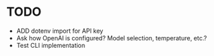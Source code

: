 # TODO
* ADD dotenv import for API key
* Ask how OpenAI is configured? Model selection, temperature, etc.?
* Test CLI implementation